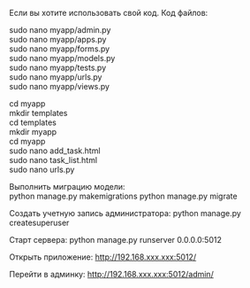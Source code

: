 Если вы хотите использовать свой код. 
Код файлов:

sudo nano myapp/admin.py  
sudo nano myapp/apps.py  
sudo nano myapp/forms.py  
sudo nano myapp/models.py  
sudo nano myapp/tests.py  
sudo nano myapp/urls.py  
sudo nano myapp/views.py  

cd myapp  
mkdir templates  
cd templates  
mkdir myapp  
cd myapp  
sudo nano add_task.html  
sudo nano task_list.html  
sudo nano urls.py  

Выполнить миграцию модели:  
python manage.py makemigrations
python manage.py migrate

Создать учетную запись администратора:
python manage.py createsuperuser

Старт сервера:
python manage.py runserver 0.0.0.0:5012

Открыть приложение:
http://192.168.ххх.ххх:5012/

Перейти в админку:
http://192.168.ххх.ххх:5012/admin/



